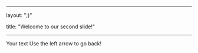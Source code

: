 

---

layout: ";)"

title: "Welcome to our second slide!"

---

Your text
Use the left arrow to go back!
